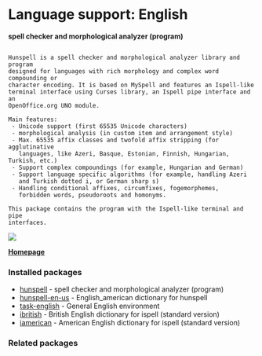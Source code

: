 # Language support: English

__spell checker and morphological analyzer (program)__

```

Hunspell is a spell checker and morphological analyzer library and program
designed for languages with rich morphology and complex word compounding or
character encoding. It is based on MySpell and features an Ispell-like
terminal interface using Curses library, an Ispell pipe interface and an
OpenOffice.org UNO module.

Main features:
 - Unicode support (first 65535 Unicode characters)
 - morphological analysis (in custom item and arrangement style)
 - Max. 65535 affix classes and twofold affix stripping (for agglutinative
   languages, like Azeri, Basque, Estonian, Finnish, Hungarian, Turkish, etc.)
 - Support complex compoundings (for example, Hungarian and German)
 - Support language specific algorithms (for example, handling Azeri
   and Turkish dotted i, or German sharp s)
 - Handling conditional affixes, circumfixes, fogemorphemes,
   forbidden words, pseudoroots and homonyms.

This package contains the program with the Ispell-like terminal and pipe
interfaces.

```

[![](https://screenshots.debian.net/thumbnail/hunspell/)](https://screenshots.debian.net/screenshot/hunspell/)



**[Homepage](http://hunspell.github.io/)**

### Installed packages

* [hunspell](https://packages.debian.org/stretch/hunspell) - spell checker and morphological analyzer (program)
* [hunspell-en-us](https://packages.debian.org/stretch/hunspell-en-us) - English_american dictionary for hunspell
* [task-english](https://packages.debian.org/stretch/task-english) - General English environment
* [ibritish](https://packages.debian.org/stretch/ibritish) - British English dictionary for ispell (standard version)
* [iamerican](https://packages.debian.org/stretch/iamerican) - American English dictionary for ispell (standard version)

### Related packages

<sub>  </sub>
